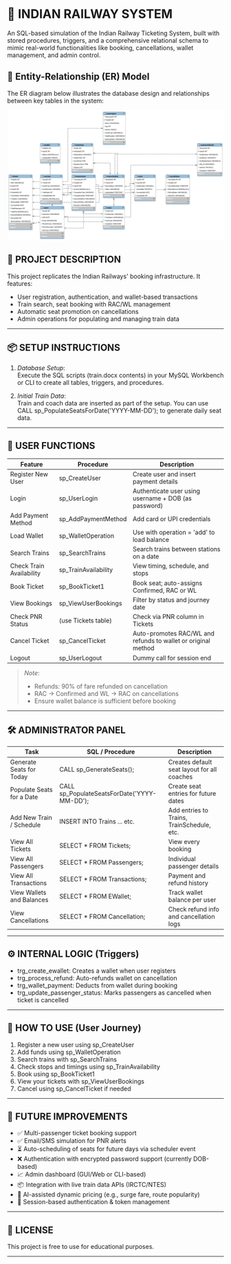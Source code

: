 # 🚆 INDIAN RAILWAY SYSTEM

An SQL-based simulation of the Indian Railway Ticketing System, built with stored procedures, triggers, and a comprehensive relational schema to mimic real-world functionalities like booking, cancellations, wallet management, and admin control.


## 🧩 Entity-Relationship (ER) Model

The ER diagram below illustrates the database design and relationships between key tables in the system:

![ER Model](rail_er.png)

## 🧾 PROJECT DESCRIPTION

This project replicates the Indian Railways' booking infrastructure. It features:

- User registration, authentication, and wallet-based transactions
- Train search, seat booking with RAC/WL management
- Automatic seat promotion on cancellations
- Admin operations for populating and managing train data

---

## 📦 SETUP INSTRUCTIONS

1. *Database Setup*:  
   Execute the SQL scripts (train.docx contents) in your MySQL Workbench or CLI to create all tables, triggers, and procedures.

2. *Initial Train Data*:  
   Train and coach data are inserted as part of the setup. You can use CALL sp_PopulateSeatsForDate('YYYY-MM-DD'); to generate daily seat data.

---

## 👤 USER FUNCTIONS

| Feature                        | Procedure               | Description                                                  |
|-------------------------------|--------------------------|--------------------------------------------------------------|
| Register New User             | sp_CreateUser         | Create user and insert payment details                       |
| Login                         | sp_UserLogin          | Authenticate user using username + DOB (as password)         |
| Add Payment Method            | sp_AddPaymentMethod   | Add card or UPI credentials                                  |
| Load Wallet                   | sp_WalletOperation    | Use with operation = 'add' to load balance                 |
| Search Trains                 | sp_SearchTrains       | Search trains between stations on a date                     |
| Check Train Availability      | sp_TrainAvailability  | View timing, schedule, and stops                             |
| Book Ticket                   | sp_BookTicket1        | Book seat; auto-assigns Confirmed, RAC or WL                 |
| View Bookings                 | sp_ViewUserBookings   | Filter by status and journey date                            |
| Check PNR Status              | (use Tickets table)   | Check via PNR column in Tickets                          |
| Cancel Ticket                 | sp_CancelTicket       | Auto-promotes RAC/WL and refunds to wallet or original method |
| Logout                        | sp_UserLogout         | Dummy call for session end                                   |

> *Note*:
> - Refunds: 90% of fare refunded on cancellation  
> - RAC → Confirmed and WL → RAC on cancellations  
> - Ensure wallet balance is sufficient before booking

---

## 🛠 ADMINISTRATOR PANEL

| Task                            | SQL / Procedure                 | Description                                        |
|---------------------------------|----------------------------------|----------------------------------------------------|
| Generate Seats for Today       | CALL sp_GenerateSeats();      | Creates default seat layout for all coaches        |
| Populate Seats for a Date      | CALL sp_PopulateSeatsForDate('YYYY-MM-DD'); | Create seat entries for future dates              |
| Add New Train / Schedule       | INSERT INTO Trains ... etc.   | Add entries to Trains, TrainSchedule, etc.     |
| View All Tickets               | SELECT * FROM Tickets;        | View every booking                                 |
| View All Passengers            | SELECT * FROM Passengers;     | Individual passenger details                       |
| View All Transactions          | SELECT * FROM Transactions;   | Payment and refund history                         |
| View Wallets and Balances      | SELECT * FROM EWallet;        | Track wallet balance per user                      |
| View Cancellations             | SELECT * FROM Cancellation;   | Check refund info and cancellation logs            |

---

## ⚙ INTERNAL LOGIC (Triggers)

- trg_create_ewallet: Creates a wallet when user registers
- trg_process_refund: Auto-refunds wallet on cancellation
- trg_wallet_payment: Deducts from wallet during booking
- trg_update_passenger_status: Marks passengers as cancelled when ticket is cancelled

---

## 🧭 HOW TO USE (User Journey)

1. Register a new user using sp_CreateUser
2. Add funds using sp_WalletOperation
3. Search trains with sp_SearchTrains
4. Check stops and timings using sp_TrainAvailability
5. Book using sp_BookTicket1
6. View your tickets with sp_ViewUserBookings
7. Cancel using sp_CancelTicket if needed

---

## 🔮 FUTURE IMPROVEMENTS

- ✅ Multi-passenger ticket booking support
- ✅ Email/SMS simulation for PNR alerts
- ⏳ Auto-scheduling of seats for future days via scheduler event
- ❌ Authentication with encrypted password support (currently DOB-based)
- 📈 Admin dashboard (GUI/Web or CLI-based)
- 📦 Integration with live train data APIs (IRCTC/NTES)
- 🧠 AI-assisted dynamic pricing (e.g., surge fare, route popularity)
- 🔐 Session-based authentication & token management

---

## 📄 LICENSE

This project is free to use for educational purposes.

---
